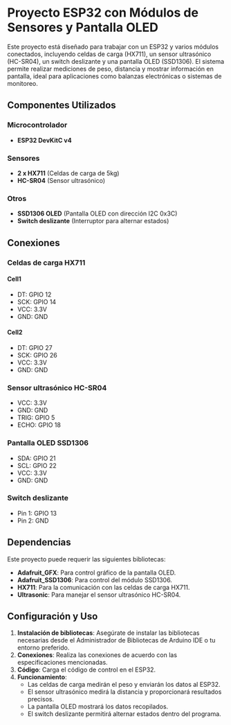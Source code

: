 # Proyecto ESP32 con Módulos de Sensores y Pantalla OLED

Este proyecto está diseñado para trabajar con un ESP32 y varios módulos conectados, incluyendo celdas de carga (HX711), un sensor ultrasónico (HC-SR04), un switch deslizante y una pantalla OLED (SSD1306). El sistema permite realizar mediciones de peso, distancia y mostrar información en pantalla, ideal para aplicaciones como balanzas electrónicas o sistemas de monitoreo.

## Componentes Utilizados

### Microcontrolador
- **ESP32 DevKitC v4**

### Sensores
- **2 x HX711** (Celdas de carga de 5kg)
- **HC-SR04** (Sensor ultrasónico)

### Otros
- **SSD1306 OLED** (Pantalla OLED con dirección I2C 0x3C)
- **Switch deslizante** (Interruptor para alternar estados)

## Conexiones

### Celdas de carga HX711
#### Cell1
- DT: GPIO 12
- SCK: GPIO 14
- VCC: 3.3V
- GND: GND

#### Cell2
- DT: GPIO 27
- SCK: GPIO 26
- VCC: 3.3V
- GND: GND

### Sensor ultrasónico HC-SR04
- VCC: 3.3V
- GND: GND
- TRIG: GPIO 5
- ECHO: GPIO 18

### Pantalla OLED SSD1306
- SDA: GPIO 21
- SCL: GPIO 22
- VCC: 3.3V
- GND: GND

### Switch deslizante
- Pin 1: GPIO 13
- Pin 2: GND

## Dependencias
Este proyecto puede requerir las siguientes bibliotecas:
- **Adafruit_GFX**: Para control gráfico de la pantalla OLED.
- **Adafruit_SSD1306**: Para control del módulo SSD1306.
- **HX711**: Para la comunicación con las celdas de carga HX711.
- **Ultrasonic**: Para manejar el sensor ultrasónico HC-SR04.

## Configuración y Uso
1. **Instalación de bibliotecas**: Asegúrate de instalar las bibliotecas necesarias desde el Administrador de Bibliotecas de Arduino IDE o tu entorno preferido.
2. **Conexiones**: Realiza las conexiones de acuerdo con las especificaciones mencionadas.
3. **Código**: Carga el código de control en el ESP32.
4. **Funcionamiento**:
   - Las celdas de carga medirán el peso y enviarán los datos al ESP32.
   - El sensor ultrasónico medirá la distancia y proporcionará resultados precisos.
   - La pantalla OLED mostrará los datos recopilados.
   - El switch deslizante permitirá alternar estados dentro del programa.

